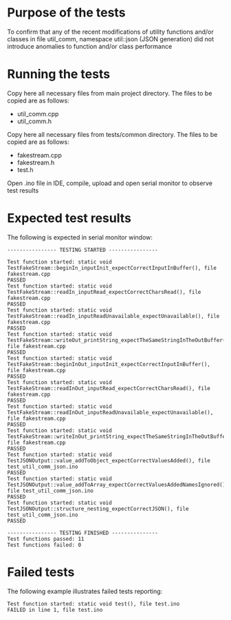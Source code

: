 # Purpose of the tests

To confirm that any of the recent modifications of utility functions and/or classes in file util_comm, namespace util::json (JSON generation) did not introduce anomalies to function and/or class performance

# Running the tests

Copy here all necessary files from main project directory. The files to be copied are as follows:

* util_comm.cpp
* util_comm.h

Copy here all necessary files from tests/common directory. The files to be copied are as follows:

* fakestream.cpp
* fakestream.h
* test.h

Open .ino file in IDE, compile, upload and open serial monitor to observe test results

# Expected test results

The following is expected in serial monitor window:

    ---------------- TESTING STARTED ----------------
    
    Test function started: static void TestFakeStream::beginIn_inputInit_expectCorrectInputInBuffer(), file fakestream.cpp
    PASSED
    Test function started: static void TestFakeStream::readIn_inputRead_expectCorrectCharsRead(), file fakestream.cpp
    PASSED
    Test function started: static void TestFakeStream::readIn_inputReadUnavailable_expectUnavailable(), file fakestream.cpp
    PASSED
    Test function started: static void TestFakeStream::writeOut_printString_expectTheSameStringInTheOutBuffer(), file fakestream.cpp
    PASSED
    Test function started: static void TestFakeStream::beginInOut_inputInit_expectCorrectInputInBuffer(), file fakestream.cpp
    PASSED
    Test function started: static void TestFakeStream::readInOut_inputRead_expectCorrectCharsRead(), file fakestream.cpp
    PASSED
    Test function started: static void TestFakeStream::readInOut_inputReadUnavailable_expectUnavailable(), file fakestream.cpp
    PASSED
    Test function started: static void TestFakeStream::writeInOut_printString_expectTheSameStringInTheOutBuffer(), file fakestream.cpp
    PASSED
    Test function started: static void TestJSONOutput::value_addToObject_expectCorrectValuesAdded(), file test_util_comm_json.ino
    PASSED
    Test function started: static void TestJSONOutput::value_addToArray_expectCorrectValuesAddedNamesIgnored(), file test_util_comm_json.ino
    PASSED
    Test function started: static void TestJSONOutput::structure_nesting_expectCorrectJSON(), file test_util_comm_json.ino
    PASSED

    ---------------- TESTING FINISHED ---------------
    Test functions passed: 11
    Test functions failed: 0

# Failed tests

The following example illustrates failed tests reporting:

    Test function started: static void test(), file test.ino
    FAILED in line 1, file test.ino
